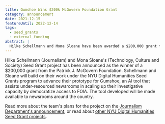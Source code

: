 ```yaml
---
title: Gumshoe Wins $200k McGovern Foundation Grant
category: announcement
date: 2021-12-15
featureUntil: 2022-12-14
tags:
  - seed_grants
  - external_funding
abstract: |
  Hilke Schellmann and Mona Sloane have been awarded a $200,000 grant from the Patrick J. McGovern Foundation to bring their prototype Gumshoe project, developed with the help of a DH seed grant, to newsrooms around the country.
---
```


Hilke Schellmann (Journalism) and Mona Sloane's (Technology, Culture and Society) Seed Grant project has been announced as the winner of a $200,000 grant from the Patrick J. McGovern Foundation. Schellmann and Sloane will build on their work under the NYU Digital Humanities Seed Grants program to advance their prototype for Gumshoe, an AI tool that assists under-resourced newsrooms in scaling up their investigative capacity by democratize access to FOIA. The tool developed will be made available to newsrooms around the country.

Read more about the team's plans for the project on the
[Journalism Department's announcement](https://journalism.nyu.edu/about-us/news-post/2021/12/15/prof-hilke-schellmann-and-nyu-researchers-secure-200000-grant-to-bring-novel-ai-tool-to-support-under-resourced-newsrooms-across-the-u-s/), or read about [other NYU Digital Humanities Seed Grant projects](/projects/).
